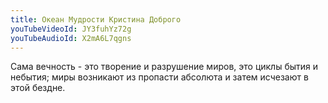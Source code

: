 ```yaml
---
title: Океан Мудрости Кристина Доброго
youTubeVideoId: JY3fuhYz72g
youTubeAudioId: X2mA6L7qgns
---
```

Сама вечность - это творение и разрушение миров, это циклы бытия и небытия; миры возникают из пропасти абсолюта и затем исчезают в этой бездне.

